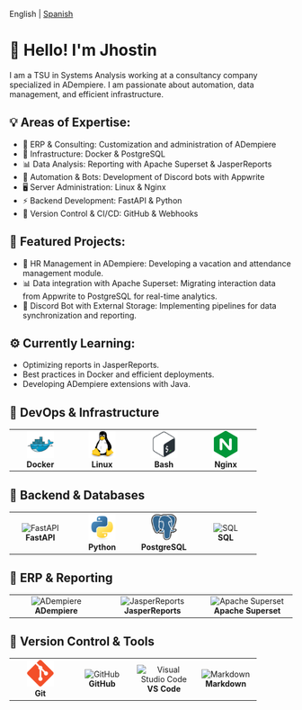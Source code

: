 English | [Spanish](./README.md)

# 👋 Hello! I'm Jhostin

I am a TSU in Systems Analysis working at a consultancy company specialized in ADempiere. I am passionate about automation, data management, and efficient infrastructure.

## 💡 Areas of Expertise:
- 🔹 ERP & Consulting: Customization and administration of ADempiere
- 🐳 Infrastructure: Docker & PostgreSQL
- 📊 Data Analysis: Reporting with Apache Superset & JasperReports
- 🤖 Automation & Bots: Development of Discord bots with Appwrite
- 🖥 Server Administration: Linux & Nginx
- ⚡ Backend Development: FastAPI & Python
- 🔄 Version Control & CI/CD: GitHub & Webhooks
  
## 📌 Featured Projects:

- 🚀 HR Management in ADempiere: Developing a vacation and attendance management module.
- 📊 Data integration with Apache Superset: Migrating interaction data from Appwrite to PostgreSQL for real-time analytics.
- 🤖 Discord Bot with External Storage: Implementing pipelines for data synchronization and reporting.
  
## ⚙️ Currently Learning:

- Optimizing reports in JasperReports.
- Best practices in Docker and efficient deployments.
- Developing ADempiere extensions with Java.
  
## 🚀 DevOps & Infrastructure
<table>
  <tr> 
    <td align="center" width="96"> 
      <img alt="Docker" width="48" height="48" src="https://raw.githubusercontent.com/devicons/devicon/55609aa5bd817ff167afce0d965585c92040787a/icons/docker/docker-original.svg">
      <br><b>Docker</b>
    </td> 
    <td align="center" width="96"> 
      <img alt="Linux" width="48" height="48" src="https://raw.githubusercontent.com/devicons/devicon/55609aa5bd817ff167afce0d965585c92040787a/icons/linux/linux-original.svg"/> 
      <br><b>Linux</b> 
    </td> 
    <td align="center" width="96"> 
      <img alt="Bash" width="48" height="48" src="https://raw.githubusercontent.com/devicons/devicon/55609aa5bd817ff167afce0d965585c92040787a/icons/bash/bash-original.svg"/> 
      <br><b>Bash</b> 
    </td> 
    <td align="center" width="96"> 
      <img alt="Nginx" width="48" height="48" src="https://raw.githubusercontent.com/devicons/devicon/master/icons/nginx/nginx-original.svg"/> 
      <br><b>Nginx</b> 
    </td> 
  </tr> 
</table>

## 📌 Backend & Databases

<table> 
  <tr> 
    <td align="center" width="96"> 
      <img alt="FastAPI" width="48" height="48" src="https://cdn.worldvectorlogo.com/logos/fastapi.svg"> 
      <br><b>FastAPI</b> 
    </td> 
    <td align="center" width="96"> 
      <img alt="Python" width="48" height="48" src="https://raw.githubusercontent.com/devicons/devicon/master/icons/python/python-original.svg"> 
      <br><b>Python</b> 
    </td> 
    <td align="center" width="96"> 
      <img alt="PostgreSQL" width="48" height="48" src="https://raw.githubusercontent.com/devicons/devicon/master/icons/postgresql/postgresql-original.svg"> 
      <br><b>PostgreSQL</b> 
    </td> 
    <td align="center" width="96"> 
      <img alt="SQL" width="48" height="48" src="https://cdn-icons-png.flaticon.com/512/4492/4492311.png"> 
      <br><b>SQL</b> 
    </td> 
  </tr> 
</table>

## 💼 ERP & Reporting

<table> 
  <tr> 
    <td align="center" width="200"> 
      <img alt="ADempiere" width="256" height="64" src="https://upload.wikimedia.org/wikipedia/commons/b/b1/Adempiere-logo.png"> 
      <br><b>ADempiere</b> 
    </td> 
    <td align="center" width="200"> 
      <img alt="JasperReports" width="256" height="64" src="https://d7umqicpi7263.cloudfront.net/img/product/41a2b8af-4e81-4903-8ca0-ba34a14f0d77/778623ba-89ee-4ffe-9a40-7187ebc269b9.png"/> 
      <br><b>JasperReports</b> 
    </td> 
    <td align="center" width="200"> 
      <img alt="Apache Superset" width="256" height="64" src="https://upload.wikimedia.org/wikipedia/commons/0/0e/Superset_logo.svg"/> 
      <br><b>Apache Superset</b> 
    </td> 
  </tr> 
</table>

## 📂 Version Control & Tools

<table> 
  <tr> 
    <td align="center" width="96"> 
      <img alt="Git" width="48" height="48" src="https://raw.githubusercontent.com/devicons/devicon/55609aa5bd817ff167afce0d965585c92040787a/icons/git/git-original.svg"/> 
      <br><b>Git</b> 
    </td> 
    <td align="center" width="96"> 
      <img alt="GitHub" width="48" height="48" src="https://www.vectorlogo.zone/logos/github/github-tile.svg"/> 
      <br><b>GitHub</b> 
    </td> 
    <td align="center" width="96"> 
      <img alt="Visual Studio Code" width="48" height="48" src="https://raw.githubusercontent.com/dhanishgajjar/vscode-icons/master/png/default_dark.png"> 
      <br><b>VS Code</b> 
    </td> 
    <td align="center" width="96"> 
      <img alt="Markdown" width="48" height="48" src="https://upload.wikimedia.org/wikipedia/commons/4/48/Markdown-mark.svg"> 
      <br><b>Markdown</b> 
    </td> 
  </tr> 
</table>

